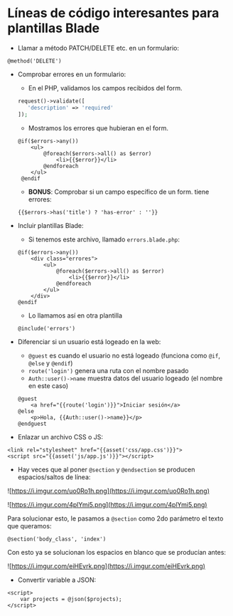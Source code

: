 # Líneas de código interesantes para plantillas Blade


- Llamar a método PATCH/DELETE etc. en un formulario:

```
@method('DELETE')
```

- Comprobar errores en un formulario:

    - En el PHP, validamos los campos recibidos del form. 
   ```php
   request()->validate([
      'description' => 'required'
   ]);
    ```

   - Mostramos los errores que hubieran en el form.
   ```blade
   @if($errors->any())
       <ul>
           @foreach($errors->all() as $error)
               <li>{{$error}}</li>
           @endforeach
       </ul>
    @endif
   ```
   - **BONUS**: Comprobar si un campo específico de un form. tiene errores:
   ```blade
   {{$errors->has('title') ? 'has-error' : ''}}
   ```

- Incluir plantillas Blade:
    - Si tenemos este archivo, llamado `errors.blade.php`:
    ```blade
    @if($errors->any())
        <div class="errores">
            <ul>
                @foreach($errors->all() as $error)
                    <li>{{$error}}</li>
                @endforeach
            </ul>
        </div>
    @endif
    ```   
    - Lo llamamos así en otra plantilla  
    ```blade
    @include('errors')
    ```

- Diferenciar si un usuario está logeado en la web:
    - `@guest` es cuando el usuario no está logeado (funciona como `@if`, `@else` y `@endif`)
    - `route('login')` genera una ruta con el nombre pasado
    - `Auth::user()->name` muestra datos del usuario logeado (el nombre en este caso)
    ```blade
    @guest
        <a href="{{route('login')}}">Iniciar sesión</a>
    @else
        <p>Hola, {{Auth::user()->name}}</p>
    @endguest
    ```

- Enlazar un archivo CSS o JS:

```blade
<link rel="stylesheet" href="{{asset('css/app.css')}}">
<script src="{{asset('js/app.js')}}"></script>
```

- Hay veces que al poner `@section` y `@endsection` se producen espacios/saltos de línea:

![https://i.imgur.com/uo0Ro1h.png](https://i.imgur.com/uo0Ro1h.png)

![https://i.imgur.com/4plYmi5.png](https://i.imgur.com/4plYmi5.png)

Para solucionar esto, le pasamos a `@section` como 2do parámetro el texto que queramos:

```blade
@section('body_class', 'index')
```

Con esto ya se solucionan los espacios en blanco que se producían antes:

![https://i.imgur.com/eiHEvrk.png](https://i.imgur.com/eiHEvrk.png)

- Convertir variable a JSON:

```blade
<script>
    var projects = @json($projects);
</script>
```
